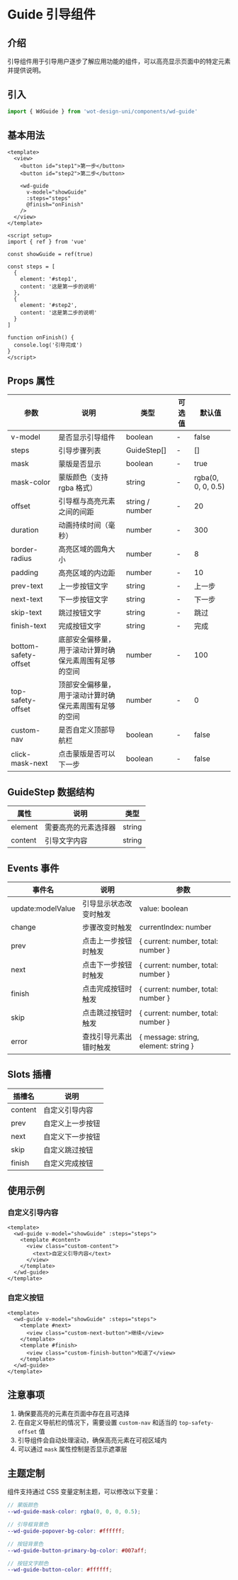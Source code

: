 # Guide 引导组件

## 介绍

引导组件用于引导用户逐步了解应用功能的组件，可以高亮显示页面中的特定元素并提供说明。

## 引入

```typescript
import { WdGuide } from 'wot-design-uni/components/wd-guide'
```

## 基本用法

```vue
<template>
  <view>
    <button id="step1">第一步</button>
    <button id="step2">第二步</button>
    
    <wd-guide 
      v-model="showGuide" 
      :steps="steps" 
      @finish="onFinish"
    />
  </view>
</template>

<script setup>
import { ref } from 'vue'

const showGuide = ref(true)

const steps = [
  {
    element: '#step1',
    content: '这是第一步的说明'
  },
  {
    element: '#step2',
    content: '这是第二步的说明'
  }
]

function onFinish() {
  console.log('引导完成')
}
</script>
```

## Props 属性

| 参数 | 说明 | 类型 | 可选值 | 默认值 |
|------|------|------|--------|--------|
| v-model | 是否显示引导组件 | boolean | - | false |
| steps | 引导步骤列表 | GuideStep[] | - | [] |
| mask | 蒙版是否显示 | boolean | - | true |
| mask-color | 蒙版颜色（支持 rgba 格式） | string | - | rgba(0, 0, 0, 0.5) |
| offset | 引导框与高亮元素之间的间距 | string / number | - | 20 |
| duration | 动画持续时间（毫秒） | number | - | 300 |
| border-radius | 高亮区域的圆角大小 | number | - | 8 |
| padding | 高亮区域的内边距 | number | - | 10 |
| prev-text | 上一步按钮文字 | string | - | 上一步 |
| next-text | 下一步按钮文字 | string | - | 下一步 |
| skip-text | 跳过按钮文字 | string | - | 跳过 |
| finish-text | 完成按钮文字 | string | - | 完成 |
| bottom-safety-offset | 底部安全偏移量，用于滚动计算时确保元素周围有足够的空间 | number | - | 100 |
| top-safety-offset | 顶部安全偏移量，用于滚动计算时确保元素周围有足够的空间 | number | - | 0 |
| custom-nav | 是否自定义顶部导航栏 | boolean | - | false |
| click-mask-next | 点击蒙版是否可以下一步 | boolean | - | false |

## GuideStep 数据结构

| 属性 | 说明 | 类型 |
|------|------|------|
| element | 需要高亮的元素选择器 | string |
| content | 引导文字内容 | string |

## Events 事件

| 事件名 | 说明 | 参数 |
|--------|------|------|
| update:modelValue | 引导显示状态改变时触发 | value: boolean |
| change | 步骤改变时触发 | currentIndex: number |
| prev | 点击上一步按钮时触发 | { current: number, total: number } |
| next | 点击下一步按钮时触发 | { current: number, total: number } |
| finish | 点击完成按钮时触发 | { current: number, total: number } |
| skip | 点击跳过按钮时触发 | { current: number, total: number } |
| error | 查找引导元素出错时触发 | { message: string, element: string } |

## Slots 插槽

| 插槽名 | 说明 |
|--------|------|
| content | 自定义引导内容 |
| prev | 自定义上一步按钮 |
| next | 自定义下一步按钮 |
| skip | 自定义跳过按钮 |
| finish | 自定义完成按钮 |

## 使用示例

### 自定义引导内容

```vue
<template>
  <wd-guide v-model="showGuide" :steps="steps">
    <template #content>
      <view class="custom-content">
        <text>自定义引导内容</text>
      </view>
    </template>
  </wd-guide>
</template>
```

### 自定义按钮

```vue
<template>
  <wd-guide v-model="showGuide" :steps="steps">
    <template #next>
      <view class="custom-next-button">继续</view>
    </template>
    <template #finish>
      <view class="custom-finish-button">知道了</view>
    </template>
  </wd-guide>
</template>
```

## 注意事项

1. 确保要高亮的元素在页面中存在且可选择
2. 在自定义导航栏的情况下，需要设置 `custom-nav` 和适当的 `top-safety-offset` 值
3. 引导组件会自动处理滚动，确保高亮元素在可视区域内
4. 可以通过 `mask` 属性控制是否显示遮罩层

## 主题定制

组件支持通过 CSS 变量定制主题，可以修改以下变量：

```scss
// 蒙版颜色
--wd-guide-mask-color: rgba(0, 0, 0, 0.5);

// 引导框背景色
--wd-guide-popover-bg-color: #ffffff;

// 按钮背景色
--wd-guide-button-primary-bg-color: #007aff;

// 按钮文字颜色
--wd-guide-button-color: #ffffff;
```